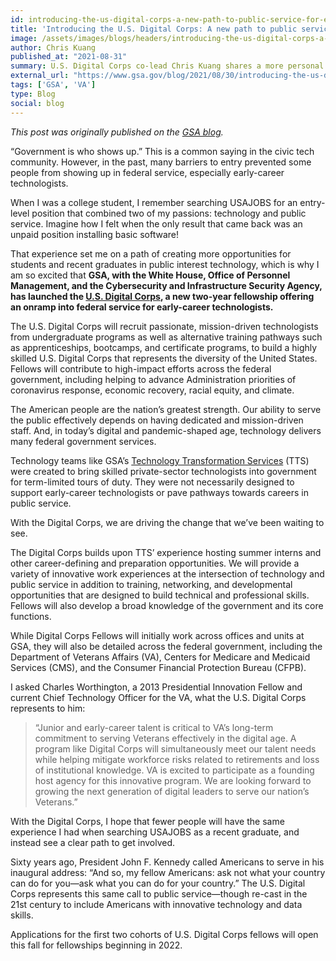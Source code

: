 ```yaml
---
id: introducing-the-us-digital-corps-a-new-path-to-public-service-for-early-career-technologists
title: 'Introducing the U.S. Digital Corps: A new path to public service for early-career technologists'
image: /assets/images/blogs/headers/introducing-the-us-digital-corps-a-new-path-to-public-service-for-early-career-technologists.png
author: Chris Kuang
published_at: "2021-08-31"
summary: U.S. Digital Corps co-lead Chris Kuang shares a more personal reflection on the program's launch and what the Digital Corps represents as a 21st century call to public service echoing President Kennedy's famous "ask not what your country can do for you" speech.
external_url: "https://www.gsa.gov/blog/2021/08/30/introducing-the-us-digital-corps-a-new-path-to-public-service-for-earlycareer-technologists"
tags: ['GSA', 'VA']
type: Blog
social: blog
---
```

*This post was originally published on the [GSA blog](https://www.gsa.gov/blog/2021/08/30/introducing-the-us-digital-corps-a-new-path-to-public-service-for-earlycareer-technologists).*



“Government is who shows up.” This is a common saying in the civic tech community. However, in the past, many barriers to entry prevented some people from showing up in federal service, especially early-career technologists.

When I was a college student, I remember searching USAJOBS for an entry-level position that combined two of my passions: technology and public service. Imagine how I felt when the only result that came back was an unpaid position installing basic software!

That experience set me on a path of creating more opportunities for students and recent graduates in public interest technology, which is why I am so excited that **GSA, with the White House, Office of Personnel Management, and the Cybersecurity and Infrastructure Security Agency, has launched the [U.S. Digital Corps](http://go.usa.gov/xFhTe), a new two-year fellowship offering an onramp into federal service for early-career technologists.**

The U.S. Digital Corps will recruit passionate, mission-driven technologists from undergraduate programs as well as alternative training pathways such as apprenticeships, bootcamps, and certificate programs, to build a highly skilled U.S. Digital Corps that represents the diversity of the United States. Fellows will contribute to high-impact efforts across the federal government, including helping to advance Administration priorities of coronavirus response, economic recovery, racial equity, and climate.

The American people are the nation’s greatest strength. Our ability to serve the public effectively depends on having dedicated and mission-driven staff. And, in today’s digital and pandemic-shaped age, technology delivers many federal government services.

Technology teams like GSA’s [Technology Transformation Services](https://www.gsa.gov/about-us/organization/federal-acquisition-service/technology-transformation-services) (TTS) were created to bring skilled private-sector technologists into government for term-limited tours of duty. They were not necessarily designed to support early-career technologists or pave pathways towards careers in public service.

With the Digital Corps, we are driving the change that we’ve been waiting to see.

The Digital Corps builds upon TTS’ experience hosting summer interns and other career-defining and preparation opportunities. We will provide a variety of innovative work experiences at the intersection of technology and public service in addition to training, networking, and developmental opportunities that are designed to build technical and professional skills. Fellows will also develop a broad knowledge of the government and its core functions.

While Digital Corps Fellows will initially work across offices and units at GSA, they will also be detailed across the federal government, including the Department of Veterans Affairs (VA), Centers for Medicare and Medicaid Services (CMS), and the Consumer Financial Protection Bureau (CFPB).

I asked Charles Worthington, a 2013 Presidential Innovation Fellow and current Chief Technology Officer for the VA, what the U.S. Digital Corps represents to him:

>“Junior and early-career talent is critical to VA’s long-term commitment to serving Veterans effectively in the digital age. A program like Digital Corps will simultaneously meet our talent needs while helping mitigate workforce risks related to retirements and loss of institutional knowledge. VA is excited to participate as a founding host agency for this innovative program. We are looking forward to growing the next generation of digital leaders to serve our nation’s Veterans.”

With the Digital Corps, I hope that fewer people will have the same experience I had when searching USAJOBS as a recent graduate, and instead see a clear path to get involved.

Sixty years ago, President John F. Kennedy called Americans to serve in his inaugural address: “And so, my fellow Americans: ask not what your country can do for you—ask what you can do for your country.” The U.S. Digital Corps represents this same call to public service—though re-cast in the 21st century to include Americans with innovative technology and data skills.

Applications for the first two cohorts of U.S. Digital Corps fellows will open this fall for fellowships beginning in 2022.
